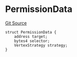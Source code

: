 # PermissionData
[Git Source](https://github.com/llama-community/vertex-v1/blob/033c40b70aa1582a65b241654f3eda785898e17e/src/utils/Structs.sol)


```solidity
struct PermissionData {
    address target;
    bytes4 selector;
    VertexStrategy strategy;
}
```

